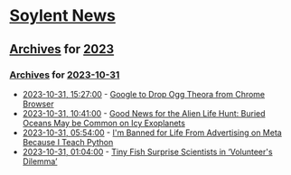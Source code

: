 # [Soylent News](../../../README.md)

## [Archives](../../index.md) for [2023](../index.md)

### [Archives](../../index.md) for [2023-10-31](index.md)

* [2023-10-31, 15:27:00](https://soylentnews.org/article.pl?sid=23/10/30/1942241&from=rss) - [Google to Drop Ogg Theora from Chrome Browser](https://soylentnews.org/article.pl?sid=23/10/30/1942241&from=rss)
* [2023-10-31, 10:41:00](https://soylentnews.org/article.pl?sid=23/10/30/132244&from=rss) - [Good News for the Alien Life Hunt: Buried Oceans May be Common on Icy Exoplanets](https://soylentnews.org/article.pl?sid=23/10/30/132244&from=rss)
* [2023-10-31, 05:54:00](https://soylentnews.org/article.pl?sid=23/10/30/1031225&from=rss) - [I'm Banned for Life From Advertising on Meta Because I Teach Python](https://soylentnews.org/article.pl?sid=23/10/30/1031225&from=rss)
* [2023-10-31, 01:04:00](https://soylentnews.org/article.pl?sid=23/10/29/1628232&from=rss) - [Tiny Fish Surprise Scientists in ‘Volunteer's Dilemma’](https://soylentnews.org/article.pl?sid=23/10/29/1628232&from=rss)
